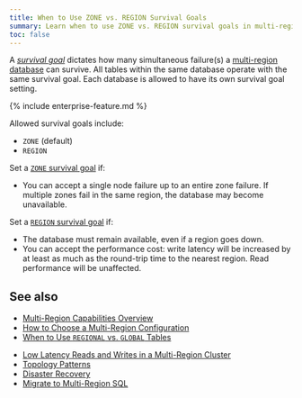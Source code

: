 ```yaml
---
title: When to Use ZONE vs. REGION Survival Goals
summary: Learn when to use ZONE vs. REGION survival goals in multi-region clusters.
toc: false
---
```


A [_survival goal_](multiregion-overview.html#survival-goals) dictates how many simultaneous failure(s) a [multi-region database](multiregion-overview.html) can survive. All tables within the same database operate with the same survival goal. Each database is allowed to have its own survival goal setting.

{% include enterprise-feature.md %}

Allowed survival goals include:

- `ZONE` (default)
- `REGION`

Set a [`ZONE` survival goal](multiregion-overview.html#surviving-zone-failures) if:

- You can accept a single node failure up to an entire zone failure. If multiple zones fail in the same region, the database may become unavailable.

Set a [`REGION` survival goal](multiregion-overview.html#surviving-region-failures) if:

- The database must remain available, even if a region goes down.
- You can accept the performance cost: write latency will be increased by at least as much as the round-trip time to the nearest region. Read performance will be unaffected.

## See also

+ [Multi-Region Capabilities Overview](multiregion-overview.html)
+ [How to Choose a Multi-Region Configuration](choosing-a-multi-region-configuration.html)
+ [When to Use `REGIONAL` vs. `GLOBAL` Tables](when-to-use-regional-vs-global-tables.html)
- [Low Latency Reads and Writes in a Multi-Region Cluster](demo-low-latency-multi-region-deployment.html)
- [Topology Patterns](topology-patterns.html)
- [Disaster Recovery](disaster-recovery.html)
- [Migrate to Multi-Region SQL](migrate-to-multiregion-sql.html)
